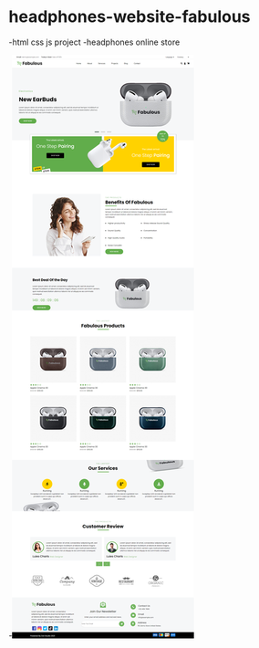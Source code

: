 # headphones-website-fabulous
-html css js project
-headphones online store 

-![preview img](/pri.png)
